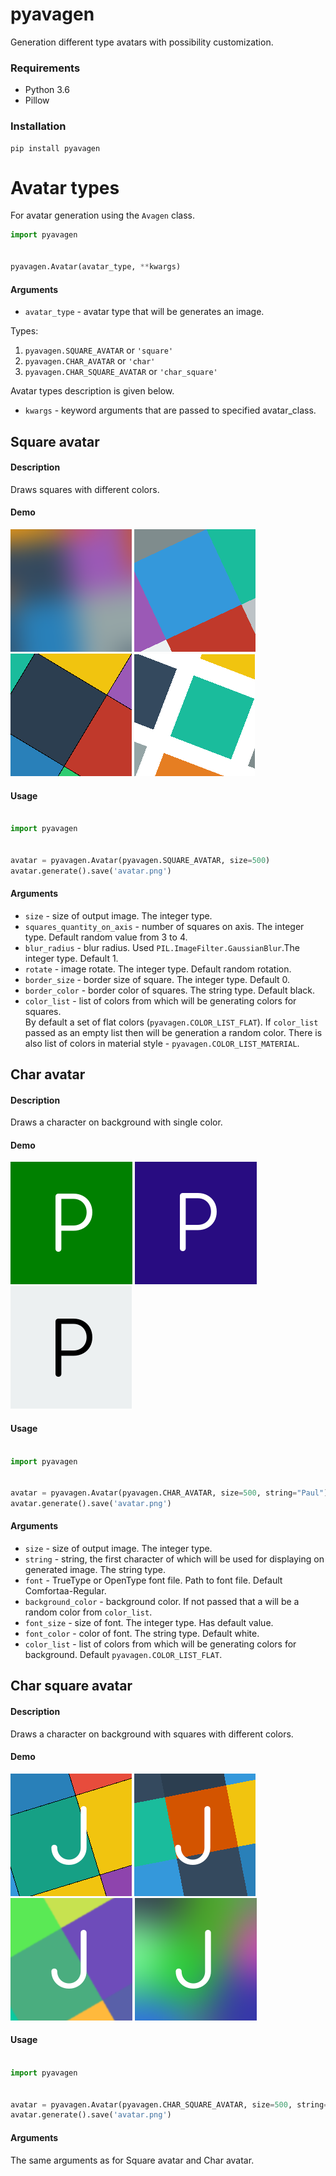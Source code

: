 # pyavagen

Generation different type avatars with possibility customization.

### Requirements

- Python 3.6
- Pillow

### Installation

    pip install pyavagen


# Avatar types

For avatar generation using the `Avagen` class.

```python
import pyavagen


pyavagen.Avatar(avatar_type, **kwargs)
```
    
#### Arguments   

- `avatar_type` - avatar type that will be generates an image.

Types:
1. `pyavagen.SQUARE_AVATAR` or `'square'` 
2. `pyavagen.CHAR_AVATAR` or `'char'`
3. `pyavagen.CHAR_SQUARE_AVATAR` or `'char_square'`

Avatar types description is given below.

- `kwargs` - keyword arguments that are passed to specified avatar_class.

## Square avatar

#### Description

Draws squares with different colors.

#### Demo

![Demo 1](examples/Demo1.png?raw=true "Demo 1")
![Demo 2](examples/Demo2.png?raw=true "Demo 2")
![Demo 3](examples/Demo3.png?raw=true "Demo 3")
![Demo 11](examples/Demo11.png?raw=true "Demo 11")

#### Usage

```python

import pyavagen


avatar = pyavagen.Avatar(pyavagen.SQUARE_AVATAR, size=500)
avatar.generate().save('avatar.png')
```

#### Arguments

- `size` - size of output image. The integer type. 
- `squares_quantity_on_axis` - number of squares on axis. The integer type. Default random value from 3 to 4. 
- `blur_radius` - blur radius. Used `PIL.ImageFilter.GaussianBlur`.The integer type. Default 1.
- `rotate` - image rotate. The integer type. Default random rotation.
- `border_size` - border size of square. The integer type. Default 0.
- `border_color` - border color of squares. The string type. Default black.
- `color_list` - list of colors from which will be generating colors for squares. <br/>
 By default a set of flat colors (`pyavagen.COLOR_LIST_FLAT`). If `color_list` passed as an empty list then will be generation a random color. There is also list of colors in material style - `pyavagen.COLOR_LIST_MATERIAL`.



## Char avatar

#### Description

Draws a character on background with single color.

#### Demo

![Demo 4](examples/Demo4.png?raw=true "Demo 4")
![Demo 5](examples/Demo5.png?raw=true "Demo 5")
![Demo 10](examples/Demo10.png?raw=true "Demo 10")

#### Usage

```python

import pyavagen


avatar = pyavagen.Avatar(pyavagen.CHAR_AVATAR, size=500, string="Paul")
avatar.generate().save('avatar.png') 
```

#### Arguments

- `size` - size of output image. The integer type.
- `string` - string, the first character of which will be used for displaying on generated image. The string type.
- `font` - TrueType or OpenType font file. Path to font file. Default Comfortaa-Regular.
- `background_color` - background color. If not passed that a will be a random color from `color_list`.
- `font_size` - size of font. The integer type. Has default value.
- `font_color` - color of font. The string type. Default white.
- `color_list` - list of colors from which will be generating colors for background. Default `pyavagen.COLOR_LIST_FLAT`.


## Char square avatar

#### Description

Draws a character on background with squares with different colors.

#### Demo

![Demo 6](examples/Demo6.png?raw=true "Demo 6")
![Demo 7](examples/Demo7.png?raw=true "Demo 7")
![Demo 8](examples/Demo8.png?raw=true "Demo 8")
![Demo 9](examples/Demo9.png?raw=true "Demo 9")

#### Usage

```python

import pyavagen


avatar = pyavagen.Avatar(pyavagen.CHAR_SQUARE_AVATAR, size=500, string="Jack")
avatar.generate().save('avatar.png') 
```

#### Arguments

The same arguments as for Square avatar and Char avatar.
